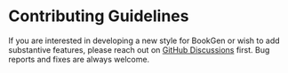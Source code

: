 #  Contributing Guidelines  #

If you are interested in developing a new style for BookGen or wish to
  add substantive features, please reach out on [GitHub
  Discussions](https://github.com/orgs/BookGen/discussions) first.
Bug reports and fixes are always welcome.
